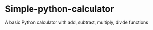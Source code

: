 # Simple-python-calculator
A basic Python calculator with add, subtract, multiply, divide functions
